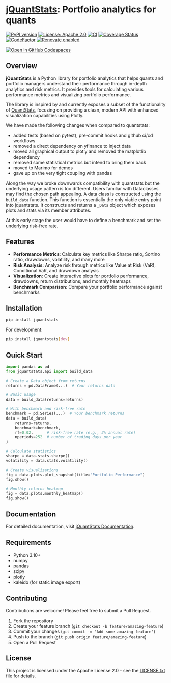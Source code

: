 # [jQuantStats](https://tschm.github.io/jquantstats/book): Portfolio analytics for quants

[![PyPI version](https://badge.fury.io/py/jquantstats.svg)](https://badge.fury.io/py/jquantstats)
[![License: Apache 2.0](https://img.shields.io/badge/License-Apache_2.0-blue.svg)](LICENSE.txt)
[![CI](https://github.com/tschm/jquantstats/actions/workflows/ci.yml/badge.svg)](https://github.com/tschm/jquantstats/actions/workflows/ci.yml)
[![Coverage Status](https://coveralls.io/repos/github/tschm/jquantstats/badge.svg?branch=main)](https://coveralls.io/github/tschm/jquantstats?branch=main)
[![CodeFactor](https://www.codefactor.io/repository/github/tschm/jquantstats/badge)](https://www.codefactor.io/repository/github/tschm/quantstats)
[![Renovate enabled](https://img.shields.io/badge/renovate-enabled-brightgreen.svg)](https://github.com/renovatebot/renovate)

[![Open in GitHub Codespaces](https://github.com/codespaces/badge.svg)](https://codespaces.new/tschm/jquantstats)

## Overview

**jQuantStats** is a Python library for portfolio analytics 
that helps quants and portfolio managers understand 
their performance through in-depth analytics and risk metrics. 
It provides tools for calculating various performance metrics 
and visualizing portfolio performance.

The library is inspired by and currently exposes a subset of the 
functionality of [QuantStats](https://github.com/ranaroussi/quantstats), 
focusing on providing a clean, modern API with enhanced 
visualization capabilities using Plotly.

We have made the following changes when compared to quantstats:

- added tests (based on pytest), pre-commit hooks and 
  github ci/cd workflows
- removed a direct dependency on yfinance to inject data
- moved all graphical output to plotly and removed the matplotlib dependency
- removed some statistical metrics but intend to bring them back
- moved to Marimo for demos
- gave up on the very tight coupling with pandas

Along the way we broke downwards compatibility with quantstats but the
underlying usage pattern is too different. Users familiar with
Dataclasses may find the chosen path appealing. 
A data class is
constructed using the `build_data` function. 
This function is essentially
the only viable entry point into jquantstats. 
It constructs and returns
a `_Data` object which exposes plots and stats via its member attributes.

At this early stage the user would have to define a benchmark 
and set the underlying risk-free rate.

## Features

- **Performance Metrics**: Calculate key metrics like Sharpe ratio, Sortino ratio, drawdowns, volatility, and many more
- **Risk Analysis**: Analyze risk through metrics like Value at Risk (VaR), Conditional VaR, and drawdown analysis
- **Visualization**: Create interactive plots for portfolio performance, drawdowns, return distributions, and monthly heatmaps
- **Benchmark Comparison**: Compare your portfolio performance against benchmarks

## Installation

```bash
pip install jquantstats
```

For development:

```bash
pip install jquantstats[dev]
```

## Quick Start

```python
import pandas as pd
from jquantstats.api import build_data

# Create a Data object from returns
returns = pd.DataFrame(...)  # Your returns data

# Basic usage
data = build_data(returns=returns)

# With benchmark and risk-free rate
benchmark = pd.Series(...)  # Your benchmark returns
data = build_data(
    returns=returns,
    benchmark=benchmark,
    rf=0.02,      # risk-free rate (e.g., 2% annual rate)
    nperiods=252  # number of trading days per year
)

# Calculate statistics
sharpe = data.stats.sharpe()
volatility = data.stats.volatility()

# Create visualizations
fig = data.plots.plot_snapshot(title="Portfolio Performance")
fig.show()

# Monthly returns heatmap
fig = data.plots.monthly_heatmap()
fig.show()
```

## Documentation

For detailed documentation, 
visit [jQuantStats Documentation](https://tschm.github.io/jquantstats/book).

## Requirements

- Python 3.10+
- numpy
- pandas
- scipy
- plotly
- kaleido (for static image export)

## Contributing

Contributions are welcome! Please feel free to submit a Pull Request.

1. Fork the repository
2. Create your feature branch (`git checkout -b feature/amazing-feature`)
3. Commit your changes (`git commit -m 'Add some amazing feature'`)
4. Push to the branch (`git push origin feature/amazing-feature`)
5. Open a Pull Request

## License

This project is licensed under the 
Apache License 2.0 - see the [LICENSE.txt](LICENSE.txt) file for details.
